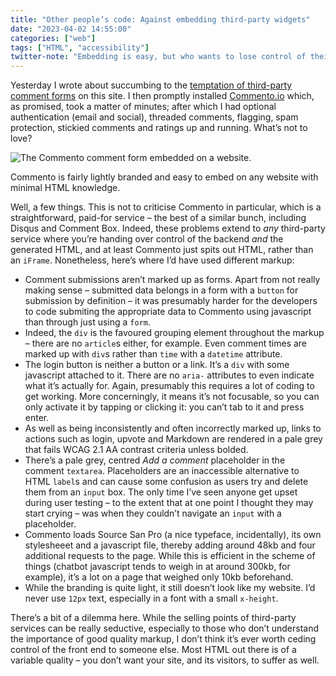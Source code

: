 ```yaml
---
title: "Other people’s code: Against embedding third-party widgets"
date: "2023-04-02 14:55:00"
categories: ["web"]
tags: ["HTML", "accessibility"]
twitter-note: "Embedding is easy, but who wants to lose control of their markup?"
---
```



Yesterday I wrote about succumbing to the [temptation of third-party comment forms](../../posts/js-static-comments/) on this site. I then promptly installed [Commento.io](https://commento.io) which, as promised, took a matter of minutes; after which I had optional authentication (email and social), threaded comments, flagging, spam protection, stickied comments and ratings up and running. What’s not to love?

![The Commento comment form embedded on a website.](https://thisdaysportion.com/images/commento-form.jpg "The Commento comment form embedded on a website.")
<figcaption>Commento is fairly lightly branded and easy to embed on any website with minimal HTML knowledge.</figcaption>

Well, a few things. This is not to criticise Commento in particular, which is a straightforward, paid-for service – the best of a similar bunch, including Disqus and Comment Box. Indeed, these problems extend to _any_ third-party service where you’re handing over control of the backend _and_ the generated HTML, and at least Commento just spits out HTML, rather than an `iFrame`. Nonetheless, here’s where I’d have used different markup:

- Comment submissions aren’t marked up as forms. Apart from not really making sense – submitted data belongs in a form with a `button` for submission by definition – it was presumably harder for the developers to code submiting the appropriate data to Commento using javascript than through just using a `form`.
- Indeed, the `div` is the favoured grouping element throughout the markup – there are no `article`s either, for example. Even comment times are marked up with `div`s rather than `time` with a `datetime` attribute.
- The login button is neither a button or a link. It’s a `div` with some javascript attached to it. There are no `aria-` attributes to even indicate what it’s actually for. Again, presumably this requires a lot of coding to get working. More concerningly, it means it’s not focusable, so you can only activate it by tapping or clicking it: you can’t tab to it and press enter.
- As well as being inconsistently and often incorrectly marked up, links to actions such as login, upvote and Markdown are rendered in a pale grey that fails WCAG 2.1 AA contrast criteria unless bolded.
- There’s a pale grey, centred <i>Add a comment</i> placeholder in the comment `textarea`. Placeholders are an inaccessible alternative to HTML `label`s and can cause some confusion as users try and delete them from an `input` box. The only time I’ve seen anyone get upset during user testing – to the extent that at one point I thought they may start crying – was when they couldn’t navigate an `input` with a placeholder.
- Commento loads Source San Pro (a nice typeface, incidentally), its own stylesheeet and a javascript file, thereby adding around 48kb and four additional requests to the page. While this is efficient in the scheme of things (chatbot javascript tends to weigh in at around 300kb, for example), it’s a lot on a page that weighed only 10kb beforehand.
- While the branding is quite light, it still doesn’t look like my website. I’d never use `12px` text, especially in a font with a small `x-height`.

There’s a bit of a dilemma here. While the selling points of third-party services can be really seductive, especially to those who don’t understand the importance of good quality markup, I don’t think it’s ever worth ceding control of the front end to someone else. Most HTML out there is of a variable quality – you don’t want your site, and its visitors, to suffer as well.
